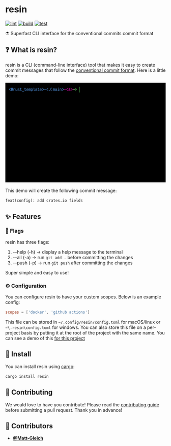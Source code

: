 <!-- DO NOT REMOVE - contributor_list:data:start:["Matt-Gleich"]:end -->

# resin

[![lint](https://github.com/Matt-Gleich/resin/actions/workflows/lint.yml/badge.svg)](https://github.com/Matt-Gleich/resin/actions/workflows/lint.yml)
[![build](https://github.com/Matt-Gleich/resin/actions/workflows/build.yml/badge.svg)](https://github.com/Matt-Gleich/resin/actions/workflows/build.yml)
[![test](https://github.com/Matt-Gleich/resin/actions/workflows/test.yml/badge.svg)](https://github.com/Matt-Gleich/resin/actions/workflows/test.yml)

⚗️ Superfast CLI interface for the conventional commits commit format

## ❓ What is resin?

resin is a CLI (command-line interface) tool that makes it easy to create commit messages that follow the [conventional commit format](https://www.conventionalcommits.org/). Here is a little demo:

![demo](demo.gif)

This demo will create the following commit message:

```txt
feat(config): add crates.io fields
```

## ✨ Features

### 🚩 Flags

resin has three flags:

1. --help (-h) -> display a help message to the terminal
2. --all (-a) -> run `git add .` before committing the changes
3. --push (-p) -> run `git push` after committing the changes

Super simple and easy to use!

### ⚙️ Configuration

You can configure resin to have your custom scopes. Below is an example config:

```toml
scopes = ['docker', 'github actions']
```

This file can be stored in `~/.config/resin/config.toml` for macOS/linux or `~\.resin\config.toml` for windows. You can also store this file on a per-project basis by putting it at the root of the project with the same name. You can see a demo of this [for this project](resin.toml)

## 🚀 Install

You can install resin using [cargo](https://doc.rust-lang.org/cargo/index.html):

```bash
cargo install resin
```

## 🙌 Contributing

We would love to have you contribute! Please read the [contributing guide](CONTRIBUTING.md) before submitting a pull request. Thank you in advance!

<!-- prettier-ignore-start -->
<!-- DO NOT REMOVE - contributor_list:start -->
## 👥 Contributors


- **[@Matt-Gleich](https://github.com/Matt-Gleich)**

<!-- DO NOT REMOVE - contributor_list:end -->
<!-- prettier-ignore-end -->
